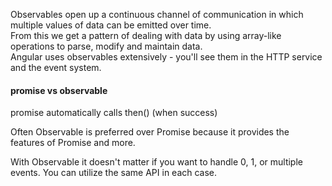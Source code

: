 Observables open up a continuous channel of communication in which multiple values of data can be emitted over time.   
From this we get a pattern of dealing with data by using array-like operations to parse, modify and maintain data.   
Angular uses observables extensively - you'll see them in the HTTP service and the event system.   

#### promise vs observable

promise automatically calls then() (when success)   

Often Observable is preferred over Promise because it provides the features of Promise and more.  

With Observable it doesn't matter if you want to handle 0, 1, or multiple events. You can utilize the same API in each case.   
